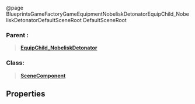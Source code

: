@page BlueprintsGameFactoryGameEquipmentNobeliskDetonatorEquipChild_NobeliskDetonatorDefaultSceneRoot DefaultSceneRoot
### Parent :
<b><a href="_blueprints_game_factory_game_equipment_nobelisk_detonator_equip_child__nobelisk_detonator.html"><blockquote>EquipChild_NobeliskDetonator</blockquote></a></b>
### Class:
<b><a href="_class_script_scene_component.html"><blockquote>SceneComponent</blockquote></a></b>
## Properties
